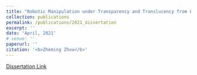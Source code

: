 ```yaml
---
title: "Robotic Manipulation under Transparency and Translucency from Light-field Sensing"
collection: publications
permalink: /publications/2021_dissertation
excerpt: ''
date: 'April, 2021'
# venue: ''
paperurl: ''
citation: '<b>Zheming Zhou</b>'
---
```



[Dissertation Link](http://zhezhou1993.github.io/files/Zheming_Zhou_Dissertation_Full.pdf)
